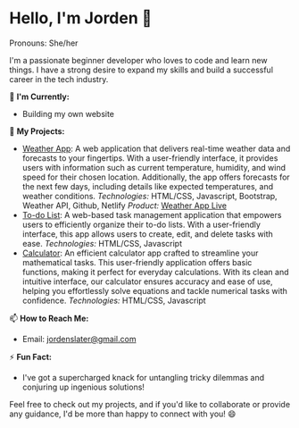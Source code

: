 # Hello, I'm Jorden 👋
Pronouns: She/her

I'm a passionate beginner developer who loves to code and learn new things. I have a strong desire to expand my skills and build a successful career in the tech industry.

🌱 **I'm Currently:**
- Building my own website


🚀 **My Projects:**
- [Weather App](https://github.com/xjordeen/Weather-App): A web application that delivers real-time weather data and forecasts to your fingertips. With a user-friendly interface, it provides users with information such as current temperature, humidity, and wind speed for their chosen location. Additionally, the app offers forecasts for the next few days, including details like expected temperatures, and weather conditions. *Technologies:* HTML/CSS, Javascript, Bootstrap, Weather API, Github, Netlify *Product:* [Weather App Live](https://harmonious-dango-a955c4.netlify.app/) 
- [To-do List](https://github.com/xjordeen/To-do-List): A web-based task management application that empowers users to efficiently organize their to-do lists. With a user-friendly interface, this app allows users to create, edit, and delete tasks with ease. *Technologies:* HTML/CSS, Javascript
- [Calculator](https://github.com/xjordeen/Calculator): An efficient calculator app crafted to streamline your mathematical tasks. This user-friendly application offers basic functions, making it perfect for everyday calculations. With its clean and intuitive interface, our calculator ensures accuracy and ease of use, helping you effortlessly solve equations and tackle numerical tasks with confidence. *Technologies:* HTML/CSS, Javascript

<!-- 🔗 **Connect with Me:**
- [LinkedIn](your LinkedIn profile link)
- [Twitter](your Twitter profile link) -->

📫 **How to Reach Me:**
- Email: jordenslater@gmail.com

⚡ **Fun Fact:**
- I've got a supercharged knack for untangling tricky dilemmas and conjuring up ingenious solutions!

Feel free to check out my projects, and if you'd like to collaborate or provide any guidance, I'd be more than happy to connect with you! 😄
